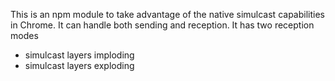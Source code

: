 This is an npm module to take advantage of the native simulcast capabilities in
Chrome. It can handle both sending and reception. It has two reception modes

* simulcast layers imploding
* simulcast layers exploding
